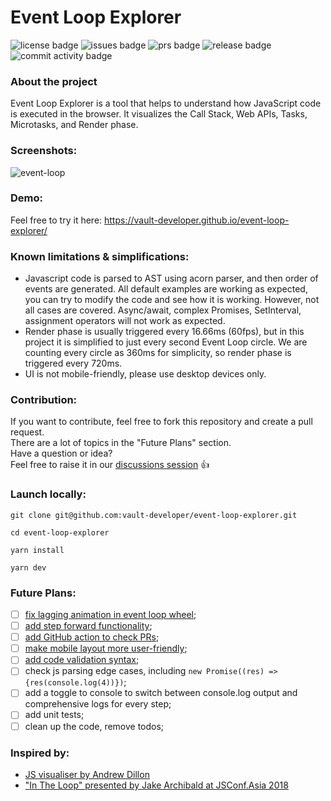 # Event Loop Explorer

![license badge](https://img.shields.io/github/license/vault-developer/event-loop-explorer)
![issues badge](https://img.shields.io/github/issues/vault-developer/event-loop-explorer)
![prs badge](https://img.shields.io/github/issues-pr/vault-developer/event-loop-explorer)
![release badge](https://img.shields.io/github/v/release/vault-developer/event-loop-explorer)
![commit activity badge](https://img.shields.io/github/commit-activity/m/vault-developer/event-loop-explorer)

### About the project

Event Loop Explorer is a tool that helps to understand how JavaScript code is executed in the browser.
It visualizes the Call Stack, Web APIs, Tasks, Microtasks, and Render phase.

### Screenshots:

![event-loop](https://github.com/user-attachments/assets/42addaff-b64b-4236-9284-36b3dfb0b262)

### Demo:

Feel free to try it here: https://vault-developer.github.io/event-loop-explorer/

### Known limitations & simplifications:

- Javascript code is parsed to AST using acorn parser, and then order of events are generated.
  All default examples are working as expected, you can try to modify the code and see how it is working.
  However, not all cases are covered.
  Async/await, complex Promises, SetInterval, assignment operators will not work as expected.
- Render phase is usually triggered every 16.66ms (60fps), but in this project it is simplified to just every second Event Loop circle.
  We are counting every circle as 360ms for simplicity, so render phase is triggered every 720ms.
- UI is not mobile-friendly, please use desktop devices only.

### Contribution:

If you want to contribute, feel free to fork this repository and create a pull request.  
There are a lot of topics in the "Future Plans" section.  
Have a question or idea?  
Feel free to raise it in our [discussions session](https://github.com/vault-developer/event-loop-explorer/discussions) 👍

### Launch locally:

```
git clone git@github.com:vault-developer/event-loop-explorer.git

cd event-loop-explorer

yarn install

yarn dev
```

### Future Plans:

- [ ] [fix lagging animation in event loop wheel](https://github.com/vault-developer/event-loop-explorer/issues/4);
- [ ] [add step forward functionality](https://github.com/vault-developer/event-loop-explorer/issues/8);
- [ ] [add GitHub action to check PRs](https://github.com/vault-developer/event-loop-explorer/issues/9);
- [ ] [make mobile layout more user-friendly](https://github.com/vault-developer/event-loop-explorer/issues/7);
- [ ] [add code validation syntax](https://github.com/vault-developer/event-loop-explorer/issues/3);
- [ ] check js parsing edge cases, including `new Promise((res) => {res(console.log(4))})`;
- [ ] add a toggle to console to switch between console.log output and comprehensive logs for every step;
- [ ] add unit tests;
- [ ] clean up the code, remove todos;

<!--
- [ ] add more themes (light, green, etc)
- [ ] add gamification (achievements);
- [ ] add animation inside event loop circle;
- [ ] support node.js event loop.
-->

### Inspired by:

- [JS visualiser by Andrew Dillon](https://www.jsv9000.app/)
- ["In The Loop" presented by Jake Archibald at JSConf.Asia 2018](https://www.youtube.com/watch?v=cCOL7MC4Pl0)
